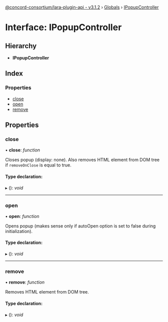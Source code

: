 [@concord-consortium/lara-plugin-api - v3.1.2](../README.md) › [Globals](../globals.md) › [IPopupController](ipopupcontroller.md)

# Interface: IPopupController

## Hierarchy

* **IPopupController**

## Index

### Properties

* [close](ipopupcontroller.md#close)
* [open](ipopupcontroller.md#open)
* [remove](ipopupcontroller.md#remove)

## Properties

###  close

• **close**: *function*

Closes popup (display: none). Also removes HTML element from DOM tree if `removeOnClose` is equal to true.

#### Type declaration:

▸ (): *void*

___

###  open

• **open**: *function*

Opens popup (makes sense only if autoOpen option is set to false during initialization).

#### Type declaration:

▸ (): *void*

___

###  remove

• **remove**: *function*

Removes HTML element from DOM tree.

#### Type declaration:

▸ (): *void*
